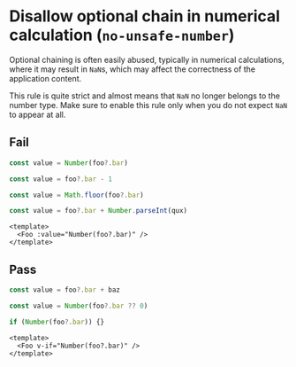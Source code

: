 # Disallow optional chain in numerical calculation (`no-unsafe-number`)

Optional chaining is often easily abused, typically in numerical calculations, where it may result in `NaN`s, which may affect the correctness of the application content.

This rule is quite strict and almost means that `NaN` no longer belongs to the number type. Make sure to enable this rule only when you do not expect `NaN` to appear at all.

## Fail

```js
const value = Number(foo?.bar)
```

```js
const value = foo?.bar - 1
```

```js
const value = Math.floor(foo?.bar)
```

```js
const value = foo?.bar + Number.parseInt(qux)
```

```vue
<template>
  <Foo :value="Number(foo?.bar)" />
</template>
```

## Pass

```js
const value = foo?.bar + baz
```

```js
const value = Number(foo?.bar ?? 0)
```

```js
if (Number(foo?.bar)) {}
```

```vue
<template>
  <Foo v-if="Number(foo?.bar)" />
</template>
```
